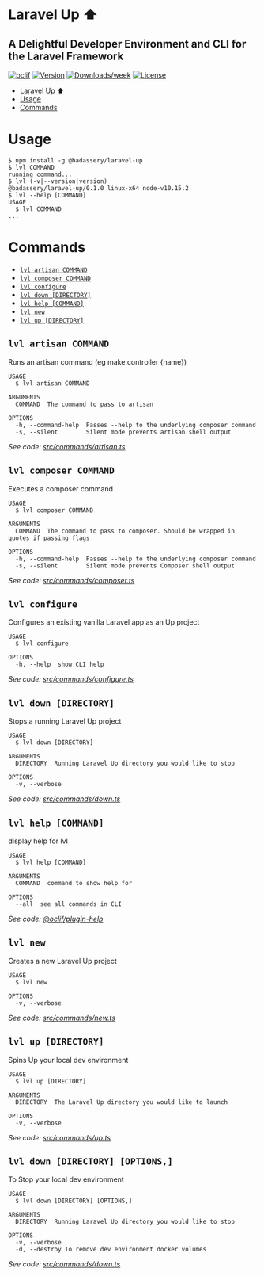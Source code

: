 # Laravel Up ⬆️

## A Delightful Developer Environment and CLI for the Laravel Framework

[![oclif](https://img.shields.io/badge/cli-oclif-brightgreen.svg)](https://oclif.io)
[![Version](https://img.shields.io/npm/v/@badassery/laravel-up.svg)](https://npmjs.org/package/@badassery/laravel-up)
[![Downloads/week](https://img.shields.io/npm/dw/@badassery/laravel-up.svg)](https://npmjs.org/package/@badassery/laravel-up)
[![License](https://img.shields.io/npm/l/@badassery/laravel-up.svg)](https://github.com/badassery/laravel-up/blob/master/package.json)

<!-- toc -->

- [Laravel Up ⬆️](#laravel-up-️)
- [Usage](#usage)
- [Commands](#commands)
  <!-- tocstop -->

# Usage

<!-- usage -->

```sh-session
$ npm install -g @badassery/laravel-up
$ lvl COMMAND
running command...
$ lvl (-v|--version|version)
@badassery/laravel-up/0.1.0 linux-x64 node-v10.15.2
$ lvl --help [COMMAND]
USAGE
  $ lvl COMMAND
...
```

<!-- usagestop -->

# Commands

<!-- commands -->

- [`lvl artisan COMMAND`](#lvl-artisan-command)
- [`lvl composer COMMAND`](#lvl-composer-command)
- [`lvl configure`](#lvl-configure)
- [`lvl down [DIRECTORY]`](#lvl-down-directory)
- [`lvl help [COMMAND]`](#lvl-help-command)
- [`lvl new`](#lvl-new)
- [`lvl up [DIRECTORY]`](#lvl-up-directory)

## `lvl artisan COMMAND`

Runs an artisan command (eg make:controller {name})

```
USAGE
  $ lvl artisan COMMAND

ARGUMENTS
  COMMAND  The command to pass to artisan

OPTIONS
  -h, --command-help  Passes --help to the underlying composer command
  -s, --silent        Silent mode prevents artisan shell output
```

_See code: [src/commands/artisan.ts](https://github.com/badassery/laravel-up/blob/v0.1.0/src/commands/artisan.ts)_

## `lvl composer COMMAND`

Executes a composer command

```
USAGE
  $ lvl composer COMMAND

ARGUMENTS
  COMMAND  The command to pass to composer. Should be wrapped in quotes if passing flags

OPTIONS
  -h, --command-help  Passes --help to the underlying composer command
  -s, --silent        Silent mode prevents Composer shell output
```

_See code: [src/commands/composer.ts](https://github.com/badassery/laravel-up/blob/v0.1.0/src/commands/composer.ts)_

## `lvl configure`

Configures an existing vanilla Laravel app as an Up project

```
USAGE
  $ lvl configure

OPTIONS
  -h, --help  show CLI help
```

_See code: [src/commands/configure.ts](https://github.com/badassery/laravel-up/blob/v0.1.0/src/commands/configure.ts)_

## `lvl down [DIRECTORY]`

Stops a running Laravel Up project

```
USAGE
  $ lvl down [DIRECTORY]

ARGUMENTS
  DIRECTORY  Running Laravel Up directory you would like to stop

OPTIONS
  -v, --verbose
```

_See code: [src/commands/down.ts](https://github.com/badassery/laravel-up/blob/v0.1.0/src/commands/down.ts)_

## `lvl help [COMMAND]`

display help for lvl

```
USAGE
  $ lvl help [COMMAND]

ARGUMENTS
  COMMAND  command to show help for

OPTIONS
  --all  see all commands in CLI
```

_See code: [@oclif/plugin-help](https://github.com/oclif/plugin-help/blob/v2.2.1/src/commands/help.ts)_

## `lvl new`

Creates a new Laravel Up project

```
USAGE
  $ lvl new

OPTIONS
  -v, --verbose
```

_See code: [src/commands/new.ts](https://github.com/badassery/laravel-up/blob/v0.1.0/src/commands/new.ts)_

## `lvl up [DIRECTORY]`

Spins Up your local dev environment

```
USAGE
  $ lvl up [DIRECTORY]

ARGUMENTS
  DIRECTORY  The Laravel Up directory you would like to launch

OPTIONS
  -v, --verbose
```

_See code: [src/commands/up.ts](https://github.com/badassery/laravel-up/blob/v0.1.0/src/commands/up.ts)_

## `lvl down [DIRECTORY] [OPTIONS,]`

To Stop your local dev environment

```
USAGE
  $ lvl down [DIRECTORY] [OPTIONS,]

ARGUMENTS
  DIRECTORY  Running Laravel Up directory you would like to stop

OPTIONS
  -v, --verbose
  -d, --destroy To remove dev environment docker volumes
```

_See code: [src/commands/down.ts](https://github.com/badassery/laravel-up/blob/v0.1.0/src/commands/down.ts)_

<!-- commandsstop -->

